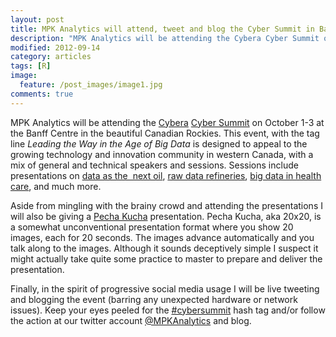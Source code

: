 ```yaml
---
layout: post
title: MPK Analytics will attend, tweet and blog the Cyber Summit in Banff
description: "MPK Analytics will be attending the Cybera Cyber Summit on October 1-3 at the Banff Centre in the beautiful Canadian Rockies."
modified: 2012-09-14
category: articles
tags: [R]
image:
  feature: /post_images/image1.jpg
comments: true  
---
```

MPK Analytics will be attending the <a href="http://www.cybera.ca">Cybera</a> <a href="http://www.cybera.ca/summit2012">Cyber Summit</a> on October 1-3 at the Banff Centre in the beautiful Canadian Rockies. This event, with the tag line <em>Leading the Way in the Age of Big Data</em> is designed to appeal to the growing technology and innovation community in western Canada, with a mix of general and technical speakers and sessions. Sessions include presentations on <a href="http://www.cybera.ca/summit2012/schedule/opening-plenary">data as the  next oil</a>, <a href="http://www.cybera.ca/summit2012/schedule/raw-data-refineries">raw data refineries</a>, <a href="http://www.cybera.ca/summit2012/schedule/big-data-healthcare">big data in health care</a>, and much more.

Aside from mingling with the brainy crowd and attending the presentations I will also be giving a <a href="http://www.pecha-kucha.org">Pecha Kucha</a> presentation. Pecha Kucha, aka 20x20, is a somewhat unconventional presentation format where you show 20 images, each for 20 seconds. The images advance automatically and you talk along to the images. Although it sounds deceptively simple I suspect it might actually take quite some practice to master to prepare and deliver the presentation.

Finally, in the spirit of progressive social media usage I will be live tweeting and blogging the event (barring any unexpected hardware or network issues). Keep your eyes peeled for the <a href="https://twitter.com/i/#!/search/?q=%23cybersummit2012&amp;src=hash">#cybersummit</a> hash tag and/or follow the action at our twitter account <a href="https://twitter.com/MPKAnalytics">@MPKAnalytics</a> and blog.